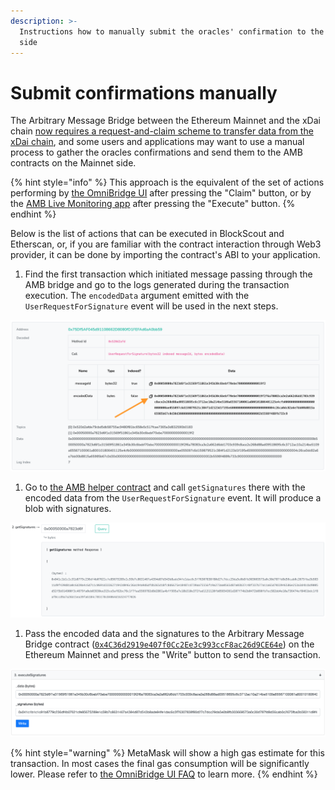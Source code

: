 ```yaml
---
description: >-
  Instructions how to manually submit the oracles' confirmation to the Ethereum
  side
---
```


# Submit confirmations manually

The Arbitrary Message Bridge between the Ethereum Mainnet and the xDai chain [now requires a request-and-claim scheme to transfer data from the xDai chain](https://forum.poa.network/t/request-and-claim-to-transfer-assets-from-xdai-chain/4495), and some users and applications may want to use a manual process to gather the oracles confirmations and send them to the AMB contracts on the Mainnet side.

{% hint style="info" %}
This approach is the equivalent of the set of actions performing by [the OmniBridge UI](https://www.xdaichain.com/for-users/omnibridge) after pressing the "Claim" button, or by the [AMB Live Monitoring app](https://alm-xdai.herokuapp.com/) after pressing the "Execute" button.
{% endhint %}

Below is the list of actions that can be executed in BlockScout and Etherscan, or, if you are familiar with the contract interaction through Web3 provider, it can be done by importing the contract's ABI to your application.

1. Find the first transaction which initiated message passing through the AMB bridge and go to the logs generated during the transaction execution. The `encodedData` argument emitted with the `UserRequestForSignature` event will be used in the next steps. 

![In this example we use BlockScout on the xDai side.](../../.gitbook/assets/image%20%28102%29.png)

1. Go to [the AMB helper contract](https://blockscout.com/xdai/mainnet/address/0x7d94ece17e81355326e3359115D4B02411825EdD/read-contract) and call `getSignatures` there with the encoded data from the `UserRequestForSignature` event. It will produce a blob with signatures.

![](../../.gitbook/assets/image%20%28100%29.png)

1. Pass the encoded data and the signatures to the Arbitrary Message Bridge contract \([`0x4C36d2919e407f0Cc2Ee3c993ccF8ac26d9CE64e`](https://etherscan.io/address/0x4C36d2919e407f0Cc2Ee3c993ccF8ac26d9CE64e#writeProxyContract)\) on the Ethereum Mainnet and press the "Write" button to send the transaction. 

![Using Etherscan to Write to the AMB contract on Ethereum ](../../.gitbook/assets/image%20%2899%29.png)

{% hint style="warning" %}
MetaMask will show a high gas estimate for this transaction. In most cases the final gas consumption will be significantly lower. Please refer to [the OmniBridge UI FAQ](https://www.xdaichain.com/about-xdai/faqs/bridges-xdai-bridge-and-omnibridge#metamask-is-showing-very-high-fees-to-claim-a-transaction-on-ethereum-tokens-bridged-from-xdai-to-ethereum-is-this-estimate-accurate) to learn more.
{% endhint %}

